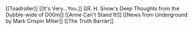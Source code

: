 [[Toadroller]]
[[It's Very...You.]]
[[R. H. Snow's Deep Thoughts from the Dubble-wide of D00m]]
[[Anne Can't Stand It!]]
[[News from Underground by Mark Crispin Miller]]
[[The Truth Barrier]]
